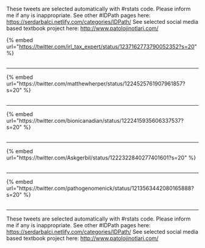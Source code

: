 

These tweets are selected automatically with #rstats code. Please inform me if any is inappropriate.
See other #IDPath pages here: https://serdarbalci.netlify.com/categories/IDPath/ 
See selected social media based textbook project here: http://www.patolojinotlari.com/

{% embed url="https://twitter.com/irl_tax_expert/status/1237162773790052352?s=20" %}<br>
<br>
<hr>
{% embed url="https://twitter.com/matthewherper/status/1224525761907961857?s=20" %}<br>
<br>
<hr>
{% embed url="https://twitter.com/bionicanadian/status/1222415935606337537?s=20" %}<br>
<br>
<hr>
{% embed url="https://twitter.com/Askgerbil/status/1222322840277401601?s=20" %}<br>
<br>
<hr>
{% embed url="https://twitter.com/pathogenomenick/status/1213563442080165888?s=20" %}<br>
<br>
<hr>


These tweets are selected automatically with #rstats code. Please inform me if any is inappropriate.
See other #IDPath pages here: https://serdarbalci.netlify.com/categories/IDPath/ 
See selected social media based textbook project here: http://www.patolojinotlari.com/
